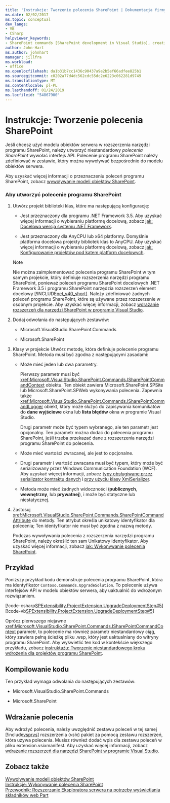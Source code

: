 ```yaml
---
title: 'Instrukcje: Tworzenie polecenia SharePoint | Dokumentacja firmy Microsoft'
ms.date: 02/02/2017
ms.topic: conceptual
dev_langs:
- VB
- CSharp
helpviewer_keywords:
- SharePoint commands [SharePoint development in Visual Studio], creating
author: John-Hart
ms.author: johnhart
manager: jillfra
ms.workload:
- office
ms.openlocfilehash: da1b31b7cc1436c90437a9e2b5ef66adfee825b1
ms.sourcegitcommit: c0202a77d4dc562cdc55dc2e6223c062281d9749
ms.translationtype: MT
ms.contentlocale: pl-PL
ms.lasthandoff: 01/24/2019
ms.locfileid: "54867900"
---
```

# <a name="how-to-create-a-sharepoint-command"></a>Instrukcje: Tworzenie polecenia SharePoint
  Jeśli chcesz użyć modelu obiektów serwera w rozszerzenia narzędzi programu SharePoint, należy utworzyć niestandardowy *polecenia SharePoint* wywołać interfejs API. Polecenie programu SharePoint należy zdefiniować w zestawie, który można wywoływać bezpośrednio do modelu obiektów serwera.  
  
 Aby uzyskać więcej informacji o przeznaczeniu poleceń programu SharePoint, zobacz [wywoływanie modeli obiektów SharePoint](../sharepoint/calling-into-the-sharepoint-object-models.md).  
  
### <a name="to-create-a-sharepoint-command"></a>Aby utworzyć polecenie programu SharePoint  
  
1.  Utwórz projekt biblioteki klas, które ma następującą konfigurację:  
  
    -   Jest przeznaczony dla programu .NET Framework 3.5. Aby uzyskać więcej informacji o wybieraniu platformę docelową, zobacz [jak: Docelowa wersja systemu .NET Framework](../ide/how-to-target-a-version-of-the-dotnet-framework.md).  
  
    -   Jest przeznaczony dla AnyCPU lub x64 platformy. Domyślnie platforma docelowa projekty bibliotek klas to AnyCPU. Aby uzyskać więcej informacji o wybieraniu platformę docelową, zobacz [jak: Konfigurowanie projektów pod kątem platform docelowych](../ide/how-to-configure-projects-to-target-platforms.md).  
  
    > [!NOTE]  
    >  Nie można zaimplementować polecenia programu SharePoint w tym samym projekcie, który definiuje rozszerzenia narzędzi programu SharePoint, ponieważ poleceń programu SharePoint docelowych .NET Framework 3.5 i programu SharePoint narzędzia rozszerzeń element docelowy [!INCLUDE[net_v40_short](../sharepoint/includes/net-v40-short-md.md)]. Należy zdefiniować żadnych poleceń programu SharePoint, które są używane przez rozszerzenie w osobnym projekcie. Aby uzyskać więcej informacji, zobacz [wdrażanie rozszerzeń dla narzędzi SharePoint w programie Visual Studio](../sharepoint/deploying-extensions-for-the-sharepoint-tools-in-visual-studio.md).  
  
2.  Dodaj odwołania do następujących zestawów:  
  
    -   Microsoft.VisualStudio.SharePoint.Commands  
  
    -   Microsoft.SharePoint  
  
3.  Klasy w projekcie Utwórz metodę, która definiuje polecenie programu SharePoint. Metoda musi być zgodna z następującymi zasadami:  
  
    -   Może mieć jeden lub dwa parametry.  
  
         Pierwszy parametr musi być <xref:Microsoft.VisualStudio.SharePoint.Commands.ISharePointCommandContext> obiektu. Ten obiekt zawiera Microsoft.SharePoint.SPSite lub Microsoft.SharePoint.SPWeb wykonywania polecenia. Zapewnia także <xref:Microsoft.VisualStudio.SharePoint.Commands.ISharePointCommandLogger> obiekt, który może służyć do zapisywania komunikatów do **dane wyjściowe** okna lub **lista błędów** okna w programie Visual Studio.  
  
         Drugi parametr może być typem wybranego, ale ten parametr jest opcjonalny. Ten parametr można dodać do polecenia programu SharePoint, jeśli trzeba przekazać dane z rozszerzenia narzędzi programu SharePoint do polecenia.  
  
    -   Może mieć wartości zwracanej, ale jest to opcjonalne.  
  
    -   Drugi parametr i wartość zwracana musi być typem, który może być serializowany przez Windows Communication Foundation (WCF). Aby uzyskać więcej informacji, zobacz [typy obsługiwane przez serializator kontraktu danych](/dotnet/framework/wcf/feature-details/types-supported-by-the-data-contract-serializer) i [przy użyciu klasy XmlSerializer](/dotnet/framework/wcf/feature-details/using-the-xmlserializer-class).  
  
    -   Metoda może mieć żadnych widoczności (**publicznych**, **wewnętrzny**, lub **prywatnej**), i może być statyczne lub niestatycznej.  
  
4.  Zastosuj <xref:Microsoft.VisualStudio.SharePoint.Commands.SharePointCommandAttribute> do metody. Ten atrybut określa unikatowy identyfikator dla polecenia; Ten identyfikator nie musi być zgodna z nazwą metody.  
  
     Podczas wywoływania polecenia z rozszerzenia narzędzi programu SharePoint, należy określić ten sam Unikatowy identyfikator. Aby uzyskać więcej informacji, zobacz [jak: Wykonywanie polecenia SharePoint](../sharepoint/how-to-execute-a-sharepoint-command.md).  
  
## <a name="example"></a>Przykład  
 Poniższy przykład kodu demonstruje polecenia programu SharePoint, która ma identyfikator `Contoso.Commands.UpgradeSolution`. To polecenie używa interfejsów API w modelu obiektów serwera, aby uaktualnić do wdrożonym rozwiązaniem.  
  
 [!code-csharp[SPExtensibility.ProjectExtension.UpgradeDeploymentStep#5](../sharepoint/codesnippet/CSharp/UpgradeDeploymentStep/SharePointCommands/Commands.cs#5)]
 [!code-vb[SPExtensibility.ProjectExtension.UpgradeDeploymentStep#5](../sharepoint/codesnippet/VisualBasic/upgradedeploymentstep/sharepointcommands/commands.vb#5)]  
  
 Oprócz pierwszego niejawne <xref:Microsoft.VisualStudio.SharePoint.Commands.ISharePointCommandContext> parametr, to polecenie ma również parametr niestandardowy ciąg, który zawiera pełną ścieżkę pliku .wsp, który jest uaktualniany do witryny programu SharePoint. Aby wyświetlić ten kod w kontekście większego przykładu, zobacz [instruktażu: Tworzenie niestandardowego kroku wdrożenia dla projektów programu SharePoint](../sharepoint/walkthrough-creating-a-custom-deployment-step-for-sharepoint-projects.md).  
  
## <a name="compiling-the-code"></a>Kompilowanie kodu  
 Ten przykład wymaga odwołania do następujących zestawów:  
  
-   Microsoft.VisualStudio.SharePoint.Commands  
  
-   Microsoft.SharePoint  
  
## <a name="deploying-the-command"></a>Wdrażanie polecenia  
 Aby wdrożyć polecenia, należy uwzględnić zestawu poleceń w tej samej [!include[vsprvs](../sharepoint/includes/vsprvs-md.md)] rozszerzenia (*vsix*) pakiet za pomocą zestawu rozszerzeń, która używa polecenia. Musisz również dodać wpis dla zestawu poleceń w pliku extension.vsixmanifest. Aby uzyskać więcej informacji, zobacz [wdrażanie rozszerzeń dla narzędzi SharePoint w programie Visual Studio](../sharepoint/deploying-extensions-for-the-sharepoint-tools-in-visual-studio.md).  
  
## <a name="see-also"></a>Zobacz także
 [Wywoływanie modeli obiektów SharePoint](../sharepoint/calling-into-the-sharepoint-object-models.md)   
 [Instrukcje: Wykonywanie polecenia SharePoint](../sharepoint/how-to-execute-a-sharepoint-command.md)   
 [Przewodnik: Rozszerzanie Eksploratora serwera na potrzeby wyświetlania składników web Part](../sharepoint/walkthrough-extending-server-explorer-to-display-web-parts.md)  
